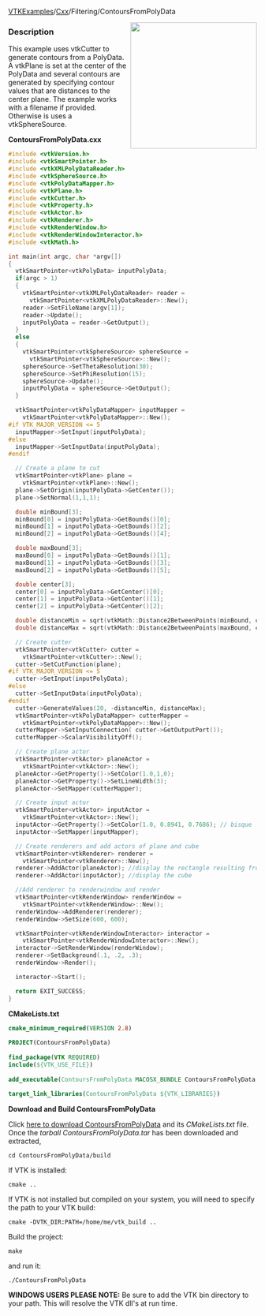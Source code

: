 [VTKExamples](/index/)/[Cxx](/Cxx)/Filtering/ContoursFromPolyData

<img align="right" src="https://github.com/lorensen/VTKExamples/blob/gh-pages/Testing/Baseline/Filtering/TestContoursFromPolyData.png?raw=true" width="256" />

### Description
This example uses vtkCutter to generate contours from a PolyData. A vtkPlane is set at the center of the PolyData and several contours are generated by specifying contour values that are distances to the center plane. The example works with a filename if provided. Otherwise is uses a vtkSphereSource.

**ContoursFromPolyData.cxx**
```c++
#include <vtkVersion.h>
#include <vtkSmartPointer.h>
#include <vtkXMLPolyDataReader.h>
#include <vtkSphereSource.h>
#include <vtkPolyDataMapper.h>
#include <vtkPlane.h>
#include <vtkCutter.h>
#include <vtkProperty.h>
#include <vtkActor.h>
#include <vtkRenderer.h>
#include <vtkRenderWindow.h>
#include <vtkRenderWindowInteractor.h>
#include <vtkMath.h>

int main(int argc, char *argv[])
{
  vtkSmartPointer<vtkPolyData> inputPolyData;
  if(argc > 1)
  {
    vtkSmartPointer<vtkXMLPolyDataReader> reader =
      vtkSmartPointer<vtkXMLPolyDataReader>::New();
    reader->SetFileName(argv[1]);
    reader->Update();
    inputPolyData = reader->GetOutput();
  }
  else
  {
    vtkSmartPointer<vtkSphereSource> sphereSource =
      vtkSmartPointer<vtkSphereSource>::New();
    sphereSource->SetThetaResolution(30);
    sphereSource->SetPhiResolution(15);
    sphereSource->Update();
    inputPolyData = sphereSource->GetOutput();
  }

  vtkSmartPointer<vtkPolyDataMapper> inputMapper =
    vtkSmartPointer<vtkPolyDataMapper>::New();
#if VTK_MAJOR_VERSION <= 5
  inputMapper->SetInput(inputPolyData);
#else
  inputMapper->SetInputData(inputPolyData);
#endif

  // Create a plane to cut
  vtkSmartPointer<vtkPlane> plane =
    vtkSmartPointer<vtkPlane>::New();
  plane->SetOrigin(inputPolyData->GetCenter());
  plane->SetNormal(1,1,1);

  double minBound[3];
  minBound[0] = inputPolyData->GetBounds()[0];
  minBound[1] = inputPolyData->GetBounds()[2];
  minBound[2] = inputPolyData->GetBounds()[4];

  double maxBound[3];
  maxBound[0] = inputPolyData->GetBounds()[1];
  maxBound[1] = inputPolyData->GetBounds()[3];
  maxBound[2] = inputPolyData->GetBounds()[5];

  double center[3];
  center[0] = inputPolyData->GetCenter()[0];
  center[1] = inputPolyData->GetCenter()[1];
  center[2] = inputPolyData->GetCenter()[2];

  double distanceMin = sqrt(vtkMath::Distance2BetweenPoints(minBound, center));
  double distanceMax = sqrt(vtkMath::Distance2BetweenPoints(maxBound, center));

  // Create cutter
  vtkSmartPointer<vtkCutter> cutter =
    vtkSmartPointer<vtkCutter>::New();
  cutter->SetCutFunction(plane);
#if VTK_MAJOR_VERSION <= 5
  cutter->SetInput(inputPolyData);
#else
  cutter->SetInputData(inputPolyData);
#endif
  cutter->GenerateValues(20, -distanceMin, distanceMax);
  vtkSmartPointer<vtkPolyDataMapper> cutterMapper =
    vtkSmartPointer<vtkPolyDataMapper>::New();
  cutterMapper->SetInputConnection( cutter->GetOutputPort());
  cutterMapper->ScalarVisibilityOff();

  // Create plane actor
  vtkSmartPointer<vtkActor> planeActor =
    vtkSmartPointer<vtkActor>::New();
  planeActor->GetProperty()->SetColor(1.0,1,0);
  planeActor->GetProperty()->SetLineWidth(3);
  planeActor->SetMapper(cutterMapper);

  // Create input actor
  vtkSmartPointer<vtkActor> inputActor =
    vtkSmartPointer<vtkActor>::New();
  inputActor->GetProperty()->SetColor(1.0, 0.8941, 0.7686); // bisque
  inputActor->SetMapper(inputMapper);

  // Create renderers and add actors of plane and cube
  vtkSmartPointer<vtkRenderer> renderer =
    vtkSmartPointer<vtkRenderer>::New();
  renderer->AddActor(planeActor); //display the rectangle resulting from the cut
  renderer->AddActor(inputActor); //display the cube

  //Add renderer to renderwindow and render
  vtkSmartPointer<vtkRenderWindow> renderWindow =
    vtkSmartPointer<vtkRenderWindow>::New();
  renderWindow->AddRenderer(renderer);
  renderWindow->SetSize(600, 600);

  vtkSmartPointer<vtkRenderWindowInteractor> interactor =
    vtkSmartPointer<vtkRenderWindowInteractor>::New();
  interactor->SetRenderWindow(renderWindow);
  renderer->SetBackground(.1, .2, .3);
  renderWindow->Render();

  interactor->Start();

  return EXIT_SUCCESS;
}
```
**CMakeLists.txt**
```cmake
cmake_minimum_required(VERSION 2.8)
 
PROJECT(ContoursFromPolyData)
 
find_package(VTK REQUIRED)
include(${VTK_USE_FILE})
 
add_executable(ContoursFromPolyData MACOSX_BUNDLE ContoursFromPolyData.cxx)
 
target_link_libraries(ContoursFromPolyData ${VTK_LIBRARIES})
```

**Download and Build ContoursFromPolyData**

Click [here to download ContoursFromPolyData](https://github.com/lorensen/VTKWikiExamplesTarballs/raw/master/ContoursFromPolyData.tar) and its *CMakeLists.txt* file.
Once the *tarball ContoursFromPolyData.tar* has been downloaded and extracted,
```
cd ContoursFromPolyData/build 
```
If VTK is installed:
```
cmake ..
```
If VTK is not installed but compiled on your system, you will need to specify the path to your VTK build:
```
cmake -DVTK_DIR:PATH=/home/me/vtk_build ..
```
Build the project:
```
make
```
and run it:
```
./ContoursFromPolyData
```
**WINDOWS USERS PLEASE NOTE:** Be sure to add the VTK bin directory to your path. This will resolve the VTK dll's at run time.

